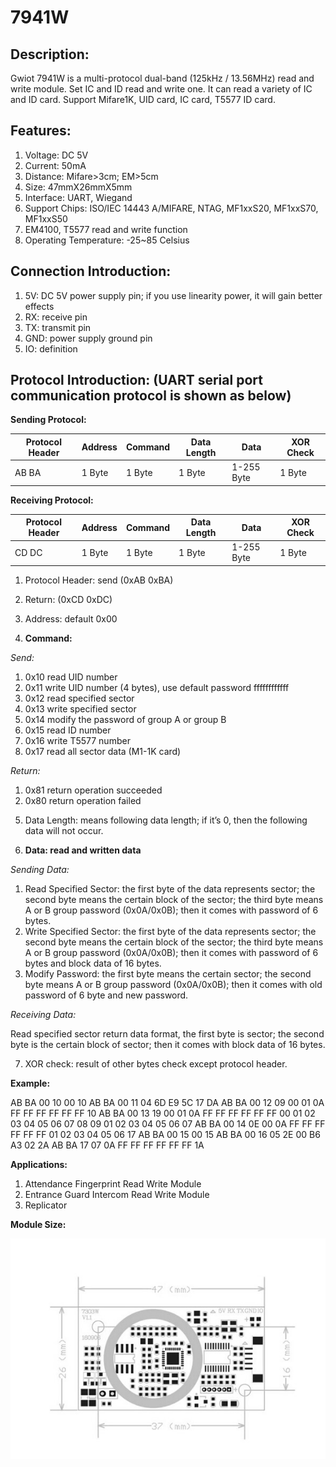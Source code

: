 # 7941W

## Description:

Gwiot 7941W is a multi-protocol dual-band (125kHz / 13.56MHz) read and write module. Set IC and ID read and write one.
It can read a variety of IC and ID card. Support Mifare1K, UID card, IC card, T5577 ID card.

## Features:

1. Voltage: DC 5V
2. Current: 50mA
3. Distance: Mifare>3cm; EM>5cm
4. Size: 47mmX26mmX5mm
5. Interface: UART, Wiegand
6. Support Chips: ISO/IEC 14443 A/MIFARE, NTAG, MF1xxS20, MF1xxS70, MF1xxS50
7. EM4100, T5577 read and write function
8. Operating Temperature: -25~85 Celsius

## Connection Introduction:

1. 5V: DC 5V power supply pin; if you use linearity power, it will gain better effects
2. RX: receive pin
3. TX: transmit pin
4. GND: power supply ground pin
5. IO: definition

## Protocol Introduction: (UART serial port communication protocol is shown as below)

**Sending Protocol:**

| Protocol Header | Address | Command | Data Length | Data       | XOR Check |
| --------------- | ------- | ------- | ----------- | ---------- | --------- |
| AB BA           | 1 Byte	 | 1 Byte  | 1 Byte      | 1-255 Byte | 1 Byte  |


**Receiving Protocol:**

| Protocol Header | Address | Command | Data Length | Data       | XOR Check |
| --------------- | ------- | ------- | ----------- | ---------- | --------- |
| CD DC           | 1 Byte  | 1 Byte  | 1 Byte      | 1-255 Byte | 1 Byte    |

1. Protocol Header: send (0xAB 0xBA)
2. Return: (0xCD 0xDC)
3. Address: default 0x00

4. **Command:**

*Send:*

   1) 0x10 read UID number
   2) 0x11 write UID number (4 bytes), use default password ffffffffffff
   3) 0x12 read specified sector
   4) 0x13 write specified sector
   5) 0x14 modify the password of group A or group B
   6) 0x15 read ID number
   7) 0x16 write T5577 number
   8) 0x17 read all sector data (M1-1K card)
   
*Return:*

   1) 0x81 return operation succeeded
   2) 0x80 return operation failed

5. Data Length: means following data length; if it’s 0, then the following data will not occur.

6. **Data: read and written data**

*Sending Data:*

   1) Read Specified Sector: the first byte of the data represents sector; the second byte means the certain block of the sector; the third byte means A or B group password (0x0A/0x0B);
    then it comes with password of 6 bytes.
   2) Write Specified Sector: the first byte of the data represents sector; the second byte means the certain block of the sector; the third byte means A or B group password (0x0A/0x0B);
    then it comes with password of 6 bytes and block data of 16 bytes.
   3) Modify Password: the first byte means the certain sector; the second byte means A or B group password (0x0A/0x0B); then it comes with old password of 6 byte and new password.
   
*Receiving Data:*

   Read specified sector return data format, the first byte is sector; the second byte is the certain block of sector; then it comes with block data of 16 bytes.

7. XOR check: result of other bytes check except protocol header.

**Example:**

AB BA 00 10 00 10
AB BA 00 11 04 6D E9 5C 17 DA
AB BA 00 12 09 00 01 0A FF FF FF FF FF FF 10
AB BA 00 13 19 00 01 0A FF FF FF FF FF FF 00 01 02 03 04 05 06 07 08 09 01 02 03 04 05 06 07
AB BA 00 14 0E 00 0A FF FF FF FF FF FF 01 02 03 04 05 06 17
AB BA 00 15 00 15
AB BA 00 16 05 2E 00 B6 A3 02 2A
AB BA 17 07 0A FF FF FF FF FF FF 1A

**Applications:**

1. Attendance Fingerprint Read Write Module
2. Entrance Guard Intercom Read Write Module
3. Replicator

**Module Size:**

![module](module.jpg?raw=true)